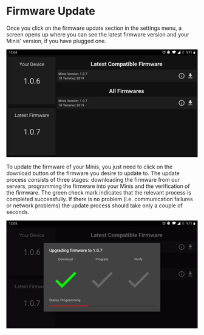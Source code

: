 # Firmware Update

Once you click on the firmware update section in the settings menu, a screen opens up where you can see the latest firmware version and your Minis' version, if you have plugged one.

![Firmware update section](../../../../.gitbook/assets/image%20%28188%29.png)

To update the firmware of your Minis, you just need to click on the download button of the firmware you desire to update to. The update process consists of three stages: downloading the firmware from our servers, programming the firmware into your Minis and the verification of the firmware. The green check mark indicates that the relevant process is completed successfully. If there is no problem \(i.e. communication failures or network problems\) the update process should take only a couple of seconds.

![Updating the firmware](../../../../.gitbook/assets/image%20%28119%29.png)



